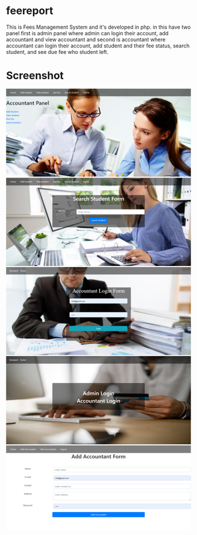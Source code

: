 # feereport
This is  Fees Management System and it's developed in php. in this have two panel first is admin panel where admin can login their account, add accountant and view accountant and second is accountant where accountant can login their account, add student and their fee status, search student, and see due fee who student left. 


# Screenshot
<img src="https://raw.githubusercontent.com/itskomalsharma/feereport/main/1.PNG">
<img src="https://raw.githubusercontent.com/itskomalsharma/feereport/main/2.PNG">
<img src="https://raw.githubusercontent.com/itskomalsharma/feereport/main/3.PNG">
<img src="https://raw.githubusercontent.com/itskomalsharma/feereport/main/4.PNG">
<img src="https://raw.githubusercontent.com/itskomalsharma/feereport/main/5.PNG">
